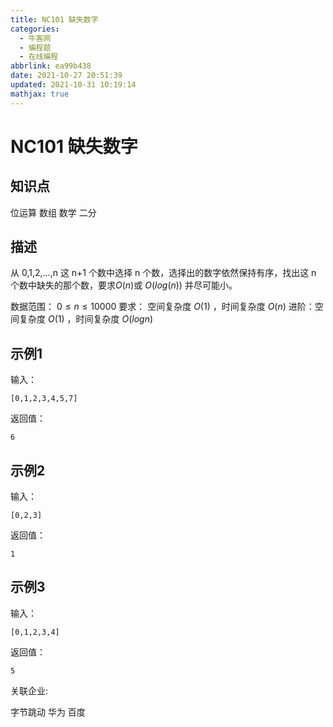```yaml
---
title: NC101 缺失数字
categories:
  - 牛客网
  - 编程题
  - 在线编程
abbrlink: ea99b438
date: 2021-10-27 20:51:39
updated: 2021-10-31 10:19:14
mathjax: true
---
```

# NC101 缺失数字
## 知识点
位运算
数组
数学
二分

## 描述
从 0,1,2,...,n 这 n+1 个数中选择 n 个数，选择出的数字依然保持有序，找出这 n 个数中缺失的那个数，要求$O(n)$或 $O(log(n))$ 并尽可能小。

数据范围： $0\leq n \leq 10000$
要求： 空间复杂度 $O(1)$ ，时间复杂度 $O(n)$
进阶：空间复杂度 $O(1)$ ，时间复杂度 $O(logn)$

## 示例1
输入：
```
[0,1,2,3,4,5,7]
```

返回值：
```
6
```

## 示例2
输入：
```
[0,2,3]
```

返回值：
```
1
```

## 示例3
输入：
```
[0,1,2,3,4]
```

返回值：
```
5
```

关联企业:

字节跳动
华为
百度
